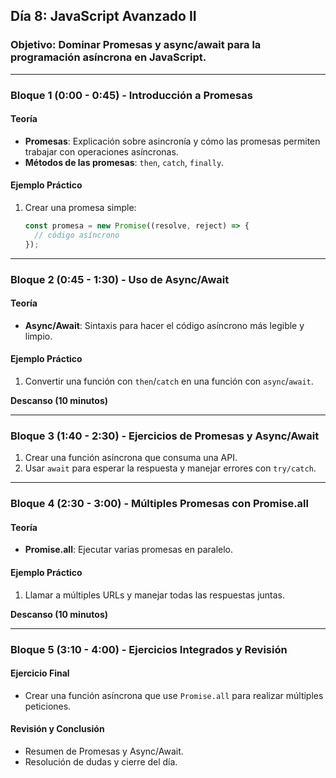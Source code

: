 ## **Día 8: JavaScript Avanzado II**

### **Objetivo:** Dominar Promesas y async/await para la programación asíncrona en JavaScript.

---

### **Bloque 1 (0:00 - 0:45) - Introducción a Promesas**

#### **Teoría**

- **Promesas**: Explicación sobre asincronía y cómo las promesas permiten trabajar con operaciones asíncronas.
- **Métodos de las promesas**: `then`, `catch`, `finally`.

#### **Ejemplo Práctico**

1. Crear una promesa simple:
   ```javascript
   const promesa = new Promise((resolve, reject) => {
     // código asíncrono
   });
   ```

---

### **Bloque 2 (0:45 - 1:30) - Uso de Async/Await**

#### **Teoría**

- **Async/Await**: Sintaxis para hacer el código asíncrono más legible y limpio.

#### **Ejemplo Práctico**

1. Convertir una función con `then`/`catch` en una función con `async`/`await`.

**Descanso (10 minutos)**

---

### **Bloque 3 (1:40 - 2:30) - Ejercicios de Promesas y Async/Await**

1. Crear una función asíncrona que consuma una API.
2. Usar `await` para esperar la respuesta y manejar errores con `try/catch`.

---

### **Bloque 4 (2:30 - 3:00) - Múltiples Promesas con Promise.all**

#### **Teoría**

- **Promise.all**: Ejecutar varias promesas en paralelo.

#### **Ejemplo Práctico**

1. Llamar a múltiples URLs y manejar todas las respuestas juntas.

**Descanso (10 minutos)**

---

### **Bloque 5 (3:10 - 4:00) - Ejercicios Integrados y Revisión**

#### **Ejercicio Final**

- Crear una función asíncrona que use `Promise.all` para realizar múltiples peticiones.

#### **Revisión y Conclusión**

- Resumen de Promesas y Async/Await.
- Resolución de dudas y cierre del día.
